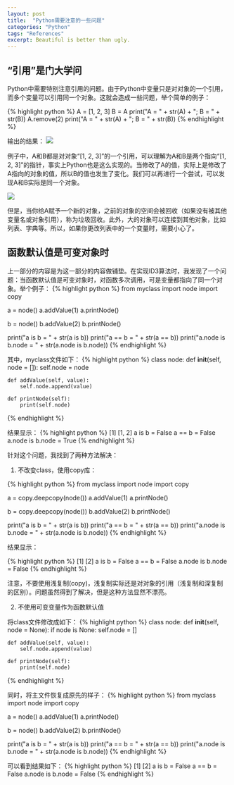 ```yaml
---
layout: post
title:  "Python需要注意的一些问题"
categories: "Python"
tags: "References"
excerpt: Beautiful is better than ugly.
---
```


## “引用”是门大学问

Python中需要特别注意引用的问题。由于Python中变量只是对对象的一个引用，而多个变量可以引用同一个对象。这就会造成一些问题，举个简单的例子：

{% highlight python %}
A = [1, 2, 3]
B = A
print("A = " + str(A) + "; B = " + str(B))
A.remove(2)
print("A = " + str(A) + "; B = " + str(B))
{% endhighlight %}

输出的结果：
<img src="{{ site.url }}/image/Python/References_Example1-1.png">

例子中，A和B都是对对象“[1, 2, 3]”的一个引用，可以理解为A和B是两个指向“[1, 2, 3]”的指针，事实上Python也是这么实现的。当修改了A的值，实际上是修改了A指向的对象的值，所以B的值也发生了变化。我们可以再进行一个尝试，可以发现A和B实际是同一个对象。

<img src="{{ site.url }}/image/Python/References_Example1-2.png">

但是，当你给A赋予一个新的对象，之前的对象的空间会被回收（如果没有被其他变量名或对象引用），称为垃圾回收。此外，大的对象可以连接到其他对象，比如列表、字典等。所以，如果你更改列表中的一个变量时，需要小心了。

## 函数默认值是可变对象时

上一部分的内容是为这一部分的内容做铺垫。在实现ID3算法时，我发现了一个问题：当函数默认值是可变对象时，对函数多次调用，可是变量都指向了同一个对象。举个例子：
{% highlight python %}
from myclass import node
import copy

a = node()
a.addValue(1)
a.printNode()

b = node()
b.addValue(2)
b.printNode()

print("a is b = " + str(a is b))
print("a == b = " + str(a == b))
print("a.node is b.node = " + str(a.node is b.node))
{% endhighlight %}

其中，myclass文件如下：
{% highlight python %}
class node:
    def __init__(self, node = []):
        self.node = node

    def addValue(self, value):
        self.node.append(value)

    def printNode(self):
        print(self.node)
{% endhighlight %}

结果显示：
{% highlight python %}
[1]
[1, 2]
a is b = False
a == b = False
a.node is b.node = True
{% endhighlight %}

针对这个问题，我找到了两种方法解决：

1. 不改变class，使用copy库：

{% highlight python %}
from myclass import node
import copy

a = copy.deepcopy(node())
a.addValue(1)
a.printNode()

b = copy.deepcopy(node())
b.addValue(2)
b.printNode()

print("a is b = " + str(a is b))
print("a == b = " + str(a == b))
print("a.node is b.node = " + str(a.node is b.node))
{% endhighlight %}

结果显示：

{% highlight python %}
[1]
[2]
a is b = False
a == b = False
a.node is b.node = False
{% endhighlight %}

注意，不要使用浅复制(copy)，浅复制实际还是对对象的引用（浅复制和深复制的区别）。问题虽然得到了解决，但是这种方法显然不漂亮。

2. 不使用可变变量作为函数默认值

将class文件修改成如下：
{% highlight python %}
class node:
    def __init__(self, node = None):
        if node is None:
            self.node = []

    def addValue(self, value):
        self.node.append(value)

    def printNode(self):
        print(self.node)
{% endhighlight %}

同时，将主文件恢复成原先的样子：
{% highlight python %}
from myclass import node
import copy

a = node()
a.addValue(1)
a.printNode()

b = node()
b.addValue(2)
b.printNode()

print("a is b = " + str(a is b))
print("a == b = " + str(a == b))
print("a.node is b.node = " + str(a.node is b.node))
{% endhighlight %}

可以看到结果如下：
{% highlight python %}
[1]
[2]
a is b = False
a == b = False
a.node is b.node = False
{% endhighlight %}
